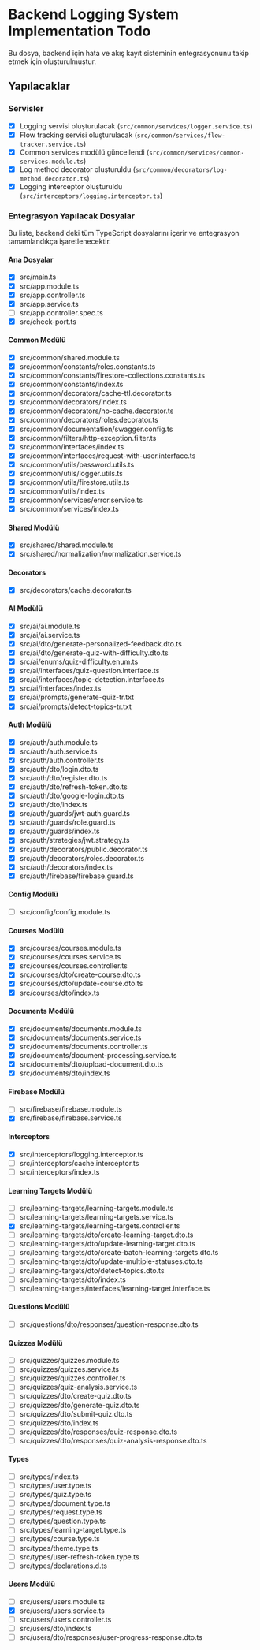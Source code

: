 # Backend Logging System Implementation Todo

Bu dosya, backend için hata ve akış kayıt sisteminin entegrasyonunu takip etmek için oluşturulmuştur.

## Yapılacaklar

### Servisler

- [x] Logging servisi oluşturulacak (`src/common/services/logger.service.ts`)
- [x] Flow tracking servisi oluşturulacak (`src/common/services/flow-tracker.service.ts`)
- [x] Common services modülü güncellendi (`src/common/services/common-services.module.ts`)
- [x] Log method decorator oluşturuldu (`src/common/decorators/log-method.decorator.ts`)
- [x] Logging interceptor oluşturuldu (`src/interceptors/logging.interceptor.ts`)

### Entegrasyon Yapılacak Dosyalar

Bu liste, backend'deki tüm TypeScript dosyalarını içerir ve entegrasyon tamamlandıkça işaretlenecektir.

#### Ana Dosyalar

- [x] src/main.ts
- [x] src/app.module.ts
- [x] src/app.controller.ts
- [x] src/app.service.ts
- [ ] src/app.controller.spec.ts
- [x] src/check-port.ts

#### Common Modülü

- [x] src/common/shared.module.ts
- [x] src/common/constants/roles.constants.ts
- [x] src/common/constants/firestore-collections.constants.ts
- [x] src/common/constants/index.ts
- [x] src/common/decorators/cache-ttl.decorator.ts
- [x] src/common/decorators/index.ts
- [x] src/common/decorators/no-cache.decorator.ts
- [x] src/common/decorators/roles.decorator.ts
- [x] src/common/documentation/swagger.config.ts
- [x] src/common/filters/http-exception.filter.ts
- [x] src/common/interfaces/index.ts
- [x] src/common/interfaces/request-with-user.interface.ts
- [x] src/common/utils/password.utils.ts
- [x] src/common/utils/logger.utils.ts
- [x] src/common/utils/firestore.utils.ts
- [x] src/common/utils/index.ts
- [x] src/common/services/error.service.ts
- [x] src/common/services/index.ts

#### Shared Modülü

- [x] src/shared/shared.module.ts
- [x] src/shared/normalization/normalization.service.ts

#### Decorators

- [x] src/decorators/cache.decorator.ts

#### AI Modülü

- [x] src/ai/ai.module.ts
- [x] src/ai/ai.service.ts
- [x] src/ai/dto/generate-personalized-feedback.dto.ts
- [x] src/ai/dto/generate-quiz-with-difficulty.dto.ts
- [x] src/ai/enums/quiz-difficulty.enum.ts
- [x] src/ai/interfaces/quiz-question.interface.ts
- [x] src/ai/interfaces/topic-detection.interface.ts
- [x] src/ai/interfaces/index.ts
- [x] src/ai/prompts/generate-quiz-tr.txt
- [x] src/ai/prompts/detect-topics-tr.txt

#### Auth Modülü

- [x] src/auth/auth.module.ts
- [x] src/auth/auth.service.ts
- [x] src/auth/auth.controller.ts
- [x] src/auth/dto/login.dto.ts
- [x] src/auth/dto/register.dto.ts
- [x] src/auth/dto/refresh-token.dto.ts
- [x] src/auth/dto/google-login.dto.ts
- [x] src/auth/dto/index.ts
- [x] src/auth/guards/jwt-auth.guard.ts
- [x] src/auth/guards/role.guard.ts
- [x] src/auth/guards/index.ts
- [x] src/auth/strategies/jwt.strategy.ts
- [x] src/auth/decorators/public.decorator.ts
- [x] src/auth/decorators/roles.decorator.ts
- [x] src/auth/decorators/index.ts
- [x] src/auth/firebase/firebase.guard.ts

#### Config Modülü

- [ ] src/config/config.module.ts

#### Courses Modülü

- [x] src/courses/courses.module.ts
- [x] src/courses/courses.service.ts
- [x] src/courses/courses.controller.ts
- [x] src/courses/dto/create-course.dto.ts
- [x] src/courses/dto/update-course.dto.ts
- [x] src/courses/dto/index.ts

#### Documents Modülü

- [x] src/documents/documents.module.ts
- [x] src/documents/documents.service.ts
- [x] src/documents/documents.controller.ts
- [x] src/documents/document-processing.service.ts
- [x] src/documents/dto/upload-document.dto.ts
- [x] src/documents/dto/index.ts

#### Firebase Modülü

- [ ] src/firebase/firebase.module.ts
- [x] src/firebase/firebase.service.ts

#### Interceptors

- [x] src/interceptors/logging.interceptor.ts
- [ ] src/interceptors/cache.interceptor.ts
- [ ] src/interceptors/index.ts

#### Learning Targets Modülü

- [ ] src/learning-targets/learning-targets.module.ts
- [ ] src/learning-targets/learning-targets.service.ts
- [x] src/learning-targets/learning-targets.controller.ts
- [ ] src/learning-targets/dto/create-learning-target.dto.ts
- [ ] src/learning-targets/dto/update-learning-target.dto.ts
- [ ] src/learning-targets/dto/create-batch-learning-targets.dto.ts
- [ ] src/learning-targets/dto/update-multiple-statuses.dto.ts
- [ ] src/learning-targets/dto/detect-topics.dto.ts
- [ ] src/learning-targets/dto/index.ts
- [ ] src/learning-targets/interfaces/learning-target.interface.ts

#### Questions Modülü

- [ ] src/questions/dto/responses/question-response.dto.ts

#### Quizzes Modülü

- [ ] src/quizzes/quizzes.module.ts
- [ ] src/quizzes/quizzes.service.ts
- [ ] src/quizzes/quizzes.controller.ts
- [ ] src/quizzes/quiz-analysis.service.ts
- [ ] src/quizzes/dto/create-quiz.dto.ts
- [ ] src/quizzes/dto/generate-quiz.dto.ts
- [ ] src/quizzes/dto/submit-quiz.dto.ts
- [ ] src/quizzes/dto/index.ts
- [ ] src/quizzes/dto/responses/quiz-response.dto.ts
- [ ] src/quizzes/dto/responses/quiz-analysis-response.dto.ts

#### Types

- [ ] src/types/index.ts
- [ ] src/types/user.type.ts
- [ ] src/types/quiz.type.ts
- [ ] src/types/document.type.ts
- [ ] src/types/request.type.ts
- [ ] src/types/question.type.ts
- [ ] src/types/learning-target.type.ts
- [ ] src/types/course.type.ts
- [ ] src/types/theme.type.ts
- [ ] src/types/user-refresh-token.type.ts
- [ ] src/types/declarations.d.ts

#### Users Modülü

- [ ] src/users/users.module.ts
- [x] src/users/users.service.ts
- [ ] src/users/users.controller.ts
- [ ] src/users/dto/index.ts
- [ ] src/users/dto/responses/user-progress-response.dto.ts
